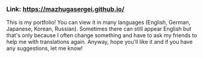 ### Link: https://mazhugasergei.github.io/

This is my portfolio! You can view it in many languages (English, German, Japanese, Korean, Russian). Sometimes there can still appear English but that's only because I often change something and have to ask my friends to help me with translations again. Anyway, hope you'll like it and if you have any suggestions, let me know!